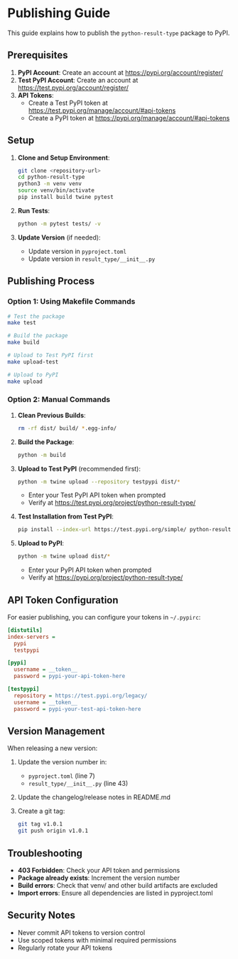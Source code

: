 # Publishing Guide

This guide explains how to publish the `python-result-type` package to PyPI.

## Prerequisites

1. **PyPI Account**: Create an account at https://pypi.org/account/register/
2. **Test PyPI Account**: Create an account at https://test.pypi.org/account/register/
3. **API Tokens**: 
   - Create a Test PyPI token at https://test.pypi.org/manage/account/#api-tokens
   - Create a PyPI token at https://pypi.org/manage/account/#api-tokens

## Setup

1. **Clone and Setup Environment**:
   ```bash
   git clone <repository-url>
   cd python-result-type
   python3 -m venv venv
   source venv/bin/activate
   pip install build twine pytest
   ```

2. **Run Tests**:
   ```bash
   python -m pytest tests/ -v
   ```

3. **Update Version** (if needed):
   - Update version in `pyproject.toml`
   - Update version in `result_type/__init__.py`

## Publishing Process

### Option 1: Using Makefile Commands

```bash
# Test the package
make test

# Build the package
make build

# Upload to Test PyPI first
make upload-test

# Upload to PyPI
make upload
```

### Option 2: Manual Commands

1. **Clean Previous Builds**:
   ```bash
   rm -rf dist/ build/ *.egg-info/
   ```

2. **Build the Package**:
   ```bash
   python -m build
   ```

3. **Upload to Test PyPI** (recommended first):
   ```bash
   python -m twine upload --repository testpypi dist/*
   ```
   - Enter your Test PyPI API token when prompted
   - Verify at https://test.pypi.org/project/python-result-type/

4. **Test Installation from Test PyPI**:
   ```bash
   pip install --index-url https://test.pypi.org/simple/ python-result-type
   ```

5. **Upload to PyPI**:
   ```bash
   python -m twine upload dist/*
   ```
   - Enter your PyPI API token when prompted
   - Verify at https://pypi.org/project/python-result-type/

## API Token Configuration

For easier publishing, you can configure your tokens in `~/.pypirc`:

```ini
[distutils]
index-servers = 
  pypi
  testpypi

[pypi]
  username = __token__
  password = pypi-your-api-token-here

[testpypi]
  repository = https://test.pypi.org/legacy/
  username = __token__
  password = pypi-your-test-api-token-here
```

## Version Management

When releasing a new version:

1. Update the version number in:
   - `pyproject.toml` (line 7)
   - `result_type/__init__.py` (line 43)

2. Update the changelog/release notes in README.md

3. Create a git tag:
   ```bash
   git tag v1.0.1
   git push origin v1.0.1
   ```

## Troubleshooting

- **403 Forbidden**: Check your API token and permissions
- **Package already exists**: Increment the version number
- **Build errors**: Check that venv/ and other build artifacts are excluded
- **Import errors**: Ensure all dependencies are listed in pyproject.toml

## Security Notes

- Never commit API tokens to version control
- Use scoped tokens with minimal required permissions
- Regularly rotate your API tokens
